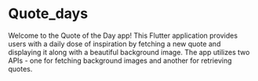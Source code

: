 # Quote_days
Welcome to the Quote of the Day app! This Flutter application provides users with a daily dose of inspiration by fetching a new quote and displaying it along with a beautiful background image. The app utilizes two APIs - one for fetching background images and another for retrieving quotes.
